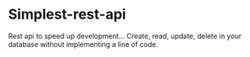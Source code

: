Simplest-rest-api
========================

Rest api to speed up development... Create, read, update, delete in your database without implementing a
line of code.


